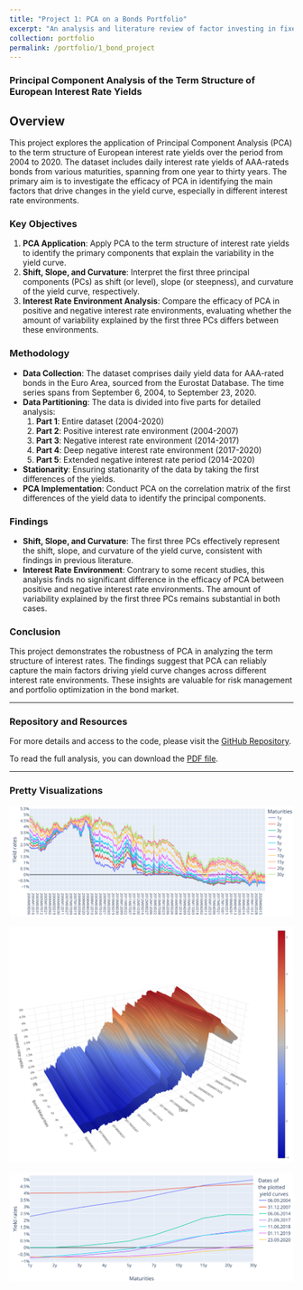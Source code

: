 ```yaml
---
title: "Project 1: PCA on a Bonds Portfolio"
excerpt: "An analysis and literature review of factor investing in fixed income, where the first three components can be attributed to actual meanings in a Bonds Portfolio setting."
collection: portfolio
permalink: /portfolio/1_bond_project
---
```


### Principal Component Analysis of the Term Structure of European Interest Rate Yields

## Overview

This project explores the application of Principal Component Analysis (PCA) to the term structure of European interest rate yields over the period from 2004 to 2020. The dataset includes daily interest rate yields of AAA-rateds bonds from various maturities, spanning from one year to thirty years. The primary aim is to investigate the efficacy of PCA in identifying the main factors that drive changes in the yield curve, especially in different interest rate environments.

### Key Objectives

1. **PCA Application**: Apply PCA to the term structure of interest rate yields to identify the primary components that explain the variability in the yield curve.
2. **Shift, Slope, and Curvature**: Interpret the first three principal components (PCs) as shift (or level), slope (or steepness), and curvature of the yield curve, respectively.
3. **Interest Rate Environment Analysis**: Compare the efficacy of PCA in positive and negative interest rate environments, evaluating whether the amount of variability explained by the first three PCs differs between these environments.

### Methodology

- **Data Collection**: The dataset comprises daily yield data for AAA-rated bonds in the Euro Area, sourced from the Eurostat Database. The time series spans from September 6, 2004, to September 23, 2020.
- **Data Partitioning**: The data is divided into five parts for detailed analysis:
  1. **Part 1**: Entire dataset (2004-2020)
  2. **Part 2**: Positive interest rate environment (2004-2007)
  3. **Part 3**: Negative interest rate environment (2014-2017)
  4. **Part 4**: Deep negative interest rate environment (2017-2020)
  5. **Part 5**: Extended negative interest rate period (2014-2020)
- **Stationarity**: Ensuring stationarity of the data by taking the first differences of the yields.
- **PCA Implementation**: Conduct PCA on the correlation matrix of the first differences of the yield data to identify the principal components.

### Findings

- **Shift, Slope, and Curvature**: The first three PCs effectively represent the shift, slope, and curvature of the yield curve, consistent with findings in previous literature.
- **Interest Rate Environment**: Contrary to some recent studies, this analysis finds no significant difference in the efficacy of PCA between positive and negative interest rate environments. The amount of variability explained by the first three PCs remains substantial in both cases.

### Conclusion

This project demonstrates the robustness of PCA in analyzing the term structure of interest rates. The findings suggest that PCA can reliably capture the main factors driving yield curve changes across different interest rate environments. These insights are valuable for risk management and portfolio optimization in the bond market.

---

### Repository and Resources

For more details and access to the code, please visit the [GitHub Repository](https://github.com/vitoriarlima/pca-bonds-fixed-income).

To read the full analysis, you can download the [PDF file](https://vitoriarlima.github.io/files/PCA_Bond_Portfolio.pdf).


---

### Pretty Visualizations

![Bond Maturities over time](/files/Bond_.png)

![Time Path of the Term Structure](/files/Bond_2.png)

![Yield Curves from AAA rate bonds in the european area](/files/Bond_3.png)
